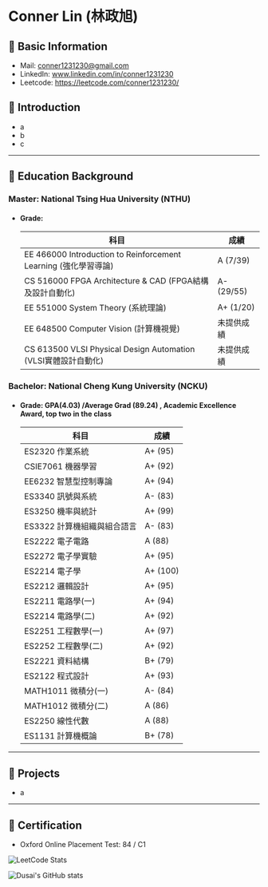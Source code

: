 # Conner Lin (林政旭)
## :incoming_envelope: Basic Information
- Mail: conner1231230@gmail.com
- LinkedIn: www.linkedin.com/in/conner1231230
- Leetcode: https://leetcode.com/conner1231230/

## :pill: Introduction
- a
- b
- c

---
## 📖 Education Background
### Master: National Tsing Hua University (NTHU)
- #### Grade:
  |  科目                                       | 成績                         |
  |------------------------------------------|----------------------------|
  | EE 466000 Introduction to Reinforcement Learning (強化學習導論) | A (7/39)                    |
  | CS 516000 FPGA Architecture & CAD (FPGA結構及設計自動化)        | A- (29/55)                  |
  | EE 551000 System Theory (系統理論)                 | A+ (1/20)                   |
  | EE 648500 Computer Vision (計算機視覺)               | 未提供成績                      |
  | CS 613500 VLSI Physical Design Automation (VLSI實體設計自動化) | 未提供成績                      |

  
### Bachelor: National Cheng Kung University (NCKU)
- #### Grade: **GPA(4.03) /Average Grad (89.24)** , Academic Excellence Award, top two in the class
  | 科目 | 成績 |
  |------|------|
  | ES2320 作業系統 | A+ (95) |
  | CSIE7061 機器學習 | A+ (92) |
  | EE6232 智慧型控制專論 | A+ (94) |
  | ES3340 訊號與系統 | A- (83) |
  | ES3250 機率與統計 | A+ (99) |
  | ES3322 計算機組織與組合語言 | A- (83) |
  | ES2222 電子電路 | A (88) |
  | ES2272 電子學實驗 | A+ (95) |
  | ES2214 電子學 | A+ (100) |
  | ES2212 邏輯設計 | A+ (95) |
  | ES2211 電路學(一) | A+ (94) |
  | ES2214 電路學(二) | A+ (92) |
  | ES2251 工程數學(一) | A+ (97) |
  | ES2252 工程數學(二) | A+ (92) |
  | ES2221 資料結構 | B+ (79) |
  | ES2122 程式設計 | A+ (93) |
  | MATH1011 微積分(一) | A- (84) |
  | MATH1012 微積分(二) | A (86) |
  | ES2250 線性代數 | A (88) |
  | ES1131 計算機概論 | B+ (78) |
---
## 🤡 Projects
  
  - a
---
## 📑 Certification
  - Oxford Online Placement Test: 84 / C1

  ![LeetCode Stats](https://leetcard.jacoblin.cool/conner1231230?theme=wtf&font=Bahianita&ext=contest)

  ![Dusai's GitHub stats](https://github-readme-stats.vercel.app/api?username=conner1231230)
